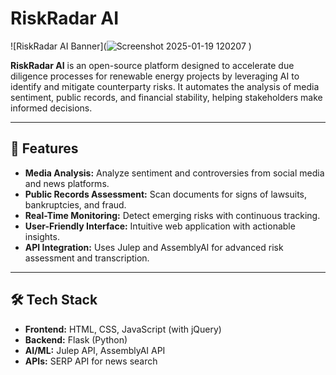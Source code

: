 # RiskRadar AI

![RiskRadar AI Banner](![Screenshot 2025-01-19 120207](https://github.com/user-attachments/assets/7b32b1a5-6102-43e4-b9a1-1439054ba7ac)
) <!-- Replace with your project banner image -->

**RiskRadar AI** is an open-source platform designed to accelerate due diligence processes for renewable energy projects by leveraging AI to identify and mitigate counterparty risks. It automates the analysis of media sentiment, public records, and financial stability, helping stakeholders make informed decisions.

---

## 🚀 Features

- **Media Analysis:** Analyze sentiment and controversies from social media and news platforms.
- **Public Records Assessment:** Scan documents for signs of lawsuits, bankruptcies, and fraud.
- **Real-Time Monitoring:** Detect emerging risks with continuous tracking.
- **User-Friendly Interface:** Intuitive web application with actionable insights.
- **API Integration:** Uses Julep and AssemblyAI for advanced risk assessment and transcription.

---

## 🛠️ Tech Stack

- **Frontend:** HTML, CSS, JavaScript (with jQuery)
- **Backend:** Flask (Python)
- **AI/ML:** Julep API, AssemblyAI API
- **APIs:** SERP API for news search

